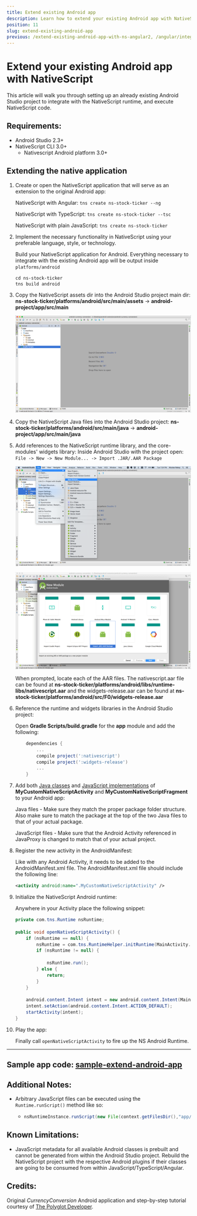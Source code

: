 ```yaml
---
title: Extend existing Android app
description: Learn how to extend your existing Android app with NativeScript
position: 11
slug: extend-existing-android-app
previous: /extend-existing-android-app-with-ns-angular2, /angular/integration-with-existing-ios-and-android-apps/extend-existing-android-app-with-ns-angular2, /integration-with-existing-ios-and-android-apps/extend-existing-android-app-with-ns-angular2
---
```


# Extend your existing Android app with NativeScript

This article will walk you through setting up an already existing Android Studio project to integrate with the NativeScript runtime, and execute NativeScript code.

## Requirements: 
 - Android Studio 2.3+
 - NativeScript CLI 3.0+
    - Nativescript Android platform 3.0+

## Extending the native application

1. Create or open the NativeScript application that will serve as an extension to the original Android app:

    NativeScript with Angular:
    `tns create ns-stock-ticker --ng`

    NativeScript with TypeScript:
    `tns create ns-stock-ticker --tsc`

    NativeScript with plain JavaScript:
    `tns create ns-stock-ticker`

2. Implement the necessary functionality in NativeScript using your preferable language, style, or technology. 

    Build your NativeScript application for Android. Everything necessary to integrate with the existing Android app will be output inside `platforms/android`

    ```shell
    cd ns-stock-ticker
    tns build android
    ```

3. Copy the NativeScript assets dir into the Android Studio project main dir:
    **ns-stock-ticker/platforms/android/src/main/assets** -> **android-project/app/src/main**

    ![Copy assets](../img/extend-existing-android-app/android-nativescript-1.png)

4. Copy the NativeScript Java files into the Android Studio project:
    **ns-stock-ticker/platforms/android/src/main/java** -> **android-project/app/src/main/java**

5. Add references to the NativeScript runtime library, and the core-modules' widgets library:
    Inside Android Studio with the project open: `File -> New -> New Module... -> Import .JAR/.AAR Package`
    
    ![Import libs](../img/extend-existing-android-app/android-nativescript-2.png)

    ![Import libs](../img/extend-existing-android-app/android-nativescript-3.png)

    When prompted, locate each of the AAR files. The nativescript.aar file can be found at **ns-stock-ticker/platforms/android/libs/runtime-libs/nativescript.aar** and the widgets-release.aar can be found at **ns-stock-ticker/platforms/android/src/F0/widgets-release.aar**


6. Reference the runtime and widgets libraries in the Android Studio project:

    Open **Gradle Scripts/build.gradle** for the **app** module and add the following:

    ```groovy
        dependencies {
            ...
            compile project(':nativescript')
            compile project(':widgets-release')
            ...
        }
    ```

7. Add both [Java classes](https://github.com/NativeScript/sample-extend-android-app/tree/master/common/main/java/org/nativescript/currencyconversion) and [JavaScript implementations](https://github.com/NativeScript/sample-extend-android-app/tree/master/common/main/assets/app) of **MyCustomNativeScriptActivity** and **MyCustomNativeScriptFragment** to your Android app:
    
    Java files - Make sure they match the proper package folder structure. Also make sure to match the package at the top of the two Java files to that of your actual package.

    JavaScript files - Make sure that the Android Activity referenced in JavaProxy is changed to match that of your actual project.

8. Register the new activity in the AndroidManifest:

    Like with any Android Activity, it needs to be added to the AndroidManifest.xml file. The AndroidManifest.xml file should include the following line:
    ```xml
    <activity android:name=".MyCustomNativeScriptActivity" />
    ```

9. Initialize the NativeScript Android runtime:

    Anywhere in your Activity place the following snippet:
    ```Java
    private com.tns.Runtime nsRuntime;

    public void openNativeScriptActivity() {
        if (nsRuntime == null) {
            nsRuntime = com.tns.RuntimeHelper.initRuntime(MainActivity.this.getApplication());
            if (nsRuntime != null) {

                nsRuntime.run();
            } else {
                return;
            }
        }

        android.content.Intent intent = new android.content.Intent(MainActivity.this, MyCustomNativeScriptActivity.class);
        intent.setAction(android.content.Intent.ACTION_DEFAULT);
        startActivity(intent);
    }
    ```

10. Play the app:

    Finally call `openNativeScriptActivity` to fire up the NS Android Runtime.

---

## **Sample app code:** [sample-extend-android-app](https://github.com/NativeScript/sample-extend-android-app)

## **Additional Notes:**
 - Arbitrary JavaScript files can be executed using the `Runtime.runScript()` method like so:
    - ```Java
      nsRuntimeInstance.runScript(new File(context.getFilesDir(),"app/view.js"))
        ```

## **Known Limitations**:
 - JavaScript metadata for all available Android classes is prebuilt and cannot be generated from within the Android Studio project. Rebuild the NativeScript project with the respective Android plugins if their classes are going to be consumed from within JavaScript/TypeScript/Angular.
 
## **Credits:** 
Original *CurrencyConversion* Android application and step-by-step tutorial courtesy of [The Polyglot Developer](https://www.thepolyglotdeveloper.com/2017/06/legacy-android-java-nativescript-angular/).